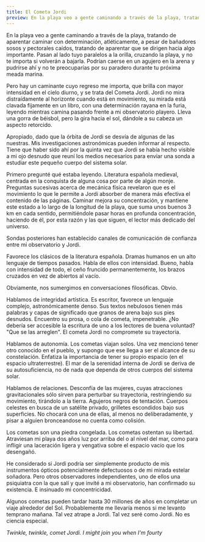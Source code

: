 ```yaml
---
title: El Cometa Jordi
preview: En la playa veo a gente caminando a través de la playa, tratando de aparentar caminar con determinación, atléticamente, a pesar de...
---
```


En la playa veo a gente caminando a través de la playa, tratando de aparentar caminar con determinación, atléticamente, a pesar de bañadores sosos y pectorales caídos, tratando de aparentar que se dirigen hacia algo importante. Pasan al lado tuyo paralelos a la orilla, cruzando la playa, y no te importa si volverán a bajarla. Podrían caerse en un agujero en la arena y pudrirse ahí y no te preocuparías por su paradero durante tu próxima meada marina.

Pero hay un caminante cuyo regreso me importa, que brilla con mayor intensidad en el cielo diurno, y se trata del Cometa Jordi. Jordi no mira distraídamente al horizonte cuando está en movimiento, su mirada está clavada fijamente en un libro, con una determinación rayana en la furia, leyendo mientras camina pasando frente a mi observatorio playero. Lleva una gorra de béisbol, pero la gira hacia el sol, dándole a su cabeza un aspecto retorcido.

Apropiado, dado que la órbita de Jordi se desvía de algunas de las nuestras. Mis investigaciones astronómicas pueden informar al respecto. Tiene que haber sido ahí por la quinta vez que Jordi se había hecho visible a mi ojo desnudo que reuní los medios necesarios para enviar una sonda a estudiar este pequeño cuerpo del sistema solar. 

Primero pregunté qué estaba leyendo. Literatura española medieval, centrada en la conquista de alguna cosa por parte de algún monje. Preguntas sucesivas acerca de mecánica física revelaron que es el movimiento lo que le permite a Jordi absorber de manera más efectiva el contenido de las páginas. Caminar mejora su concentración, y mantiene este estado a lo largo de la longitud de la playa, que suma unos buenos 3 km en cada sentido, permitiéndole pasar horas en profunda concentración, haciendo de él, por esta razón y las que siguen, el lector más dedicado del universo. 

Sondas posteriores han establecido canales de comunicación de confianza entre mi observatorio y Jordi.

Favorece los clásicos de la literatura española. Dramas humanos en un alto lenguaje de tiempos pasados. Habla de ellos con intensidad. Bueno, habla con intensidad de todo, el ceño fruncido permanentemente, los brazos cruzados en vez de abiertos al vacío. 

Obviamente, nos sumergimos en conversaciones filosóficas. Obvio.

Hablamos de integridad artística. Es escritor, favorece un lenguaje complejo, astronómicamente denso. Sus textos nebulosos tienen más palabras y capas de significado que granos de arena bajo sus pies desnudos. Encuentro su prosa, o cola de cometa, impenetrable. ¿No debería ser accesible la escritura de uno a los lectores de buena voluntad? "Que se las arreglen". El cometa Jordi no compromete su trayectoria.

Hablamos de autonomía. Los cometas viajan solos. Una vez mencionó tener otro conocido en el pueblo, y supongo que ese llega a ser el alcance de su constelación. Enfatiza la importancia de tener su propio espacio (en el espacio ultraterrestre). El mar de la serenidad interna de Jordi se deriva de su autosuficiencia, no de nada que dependa de otros cuerpos del sistema solar.

Hablamos de relaciones. Desconfía de las mujeres, cuyas atracciones gravitacionales sólo sirven para perturbar su trayectoria, restringiendo su movimiento, tirándolo a la tierra. Agujeros negros de tentación. Cuerpos celestes en busca de un satélite privado, grilletes escondidos bajo sus superficies. No chocará con una de ellas, al menos no deliberadamente, y pisar a alguien bronceandose no cuenta como colisión.

Los cometas son una piedra congelada. Los cometas ostentan su libertad. Atraviesan mi playa dos años luz por arriba del o al nivel del mar, como para infligir una laceración ligera y vengativa sobre el espacio vacío que los desengañó.

He considerado si Jordi podría ser simplemente producto de mis instrumentos ópticos potencialmente defectuosos o de mi mirada estelar soñadora. Pero otros observadores independientes, uno de ellos una psiquiatra con la que salí y que invité a mi observatorio, han confirmado su existencia. E insinuado mi concentricidad. 

Algunos cometas pueden tardar hasta 30 millones de años en completar un viaje alrededor del Sol. Probablemente me llevaría menos si me levanto temprano mañana. Tal vez atrape a Jordi. Tal vez seré como Jordi. No es ciencia especial.

_Twinkle, twinkle, comet Jordi._
_I might join you when I'm fourty_

